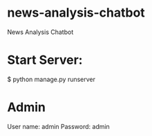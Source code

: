 # news-analysis-chatbot
News Analysis Chatbot

# Start Server:
$ python manage.py runserver

# Admin
User name: admin 
Password: admin